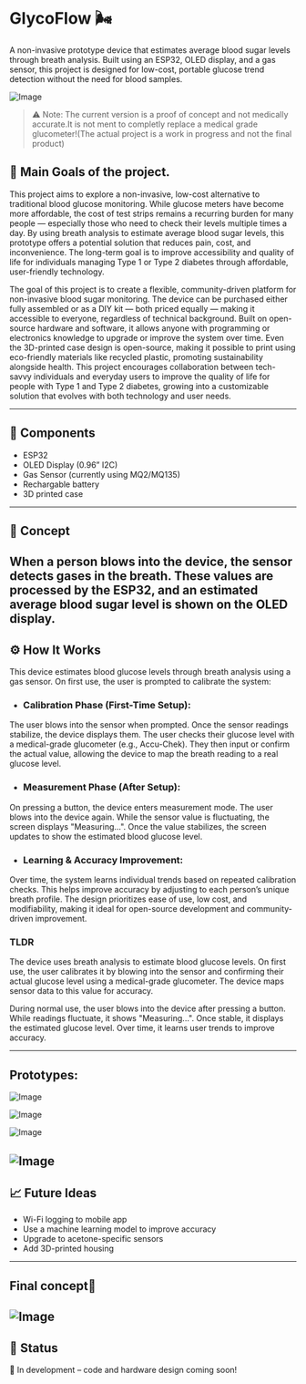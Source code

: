 # GlycoFlow 🌬️
A non-invasive prototype device that estimates average blood sugar levels through breath analysis. Built using an ESP32, OLED display, and a gas sensor, this project is designed for low-cost, portable glucose trend detection without the need for blood samples.

![Image](https://github.com/user-attachments/assets/7ac551fa-5907-422c-b7b5-275a3037ed79)

> ⚠️ Note: The current version is a proof of concept and not medically accurate.It is not ment to completly replace a medical grade glucometer!(The actual project is a work in progress and not the final product)

## 🧠 Main Goals of the project.
This project aims to explore a non-invasive, low-cost alternative to traditional blood glucose monitoring. While glucose meters have become more affordable, the cost of test strips remains a recurring burden for many people — especially those who need to check their levels multiple times a day. By using breath analysis to estimate average blood sugar levels, this prototype offers a potential solution that reduces pain, cost, and inconvenience. The long-term goal is to improve accessibility and quality of life for individuals managing Type 1 or Type 2 diabetes through affordable, user-friendly technology.

The goal of this project is to create a flexible, community-driven platform for non-invasive blood sugar monitoring. The device can be purchased either fully assembled or as a DIY kit — both priced equally — making it accessible to everyone, regardless of technical background. Built on open-source hardware and software, it allows anyone with programming or electronics knowledge to upgrade or improve the system over time. Even the 3D-printed case design is open-source, making it possible to print using eco-friendly materials like recycled plastic, promoting sustainability alongside health. This project encourages collaboration between tech-savvy individuals and everyday users to improve the quality of life for people with Type 1 and Type 2 diabetes, growing into a customizable solution that evolves with both technology and user needs.

---

## 🔧 Components
- ESP32
- OLED Display (0.96” I2C)
- Gas Sensor (currently using MQ2/MQ135)
- Rechargable battery
- 3D printed case

---

## 🧪 Concept
When a person blows into the device, the sensor detects gases in the breath. These values are processed by the ESP32, and an **estimated average blood sugar level** is shown on the OLED display. 
---
## ⚙️ How It Works
This device estimates blood glucose levels through breath analysis using a gas sensor. On first use, the user is prompted to calibrate the system:

- ### Calibration Phase (First-Time Setup):

The user blows into the sensor when prompted.
Once the sensor readings stabilize, the device displays them.
The user checks their glucose level with a medical-grade glucometer (e.g., Accu-Chek).
They then input or confirm the actual value, allowing the device to map the breath reading to a real glucose level.

- ### Measurement Phase (After Setup):
On pressing a button, the device enters measurement mode.
The user blows into the device again.
While the sensor value is fluctuating, the screen displays "Measuring...".
Once the value stabilizes, the screen updates to show the estimated blood glucose level.

- ### Learning & Accuracy Improvement:
Over time, the system learns individual trends based on repeated calibration checks.
This helps improve accuracy by adjusting to each person’s unique breath profile.
The design prioritizes ease of use, low cost, and modifiability, making it ideal for open-source development and community-driven improvement.
### TLDR
The device uses breath analysis to estimate blood glucose levels. On first use, the user calibrates it by blowing into the sensor and confirming their actual glucose level using a medical-grade glucometer. The device maps sensor data to this value for accuracy.

During normal use, the user blows into the device after pressing a button. While readings fluctuate, it shows "Measuring...". Once stable, it displays the estimated glucose level. Over time, it learns user trends to improve accuracy.



---
## Prototypes:
![Image](https://github.com/user-attachments/assets/7ac551fa-5907-422c-b7b5-275a3037ed79)

![Image](https://github.com/user-attachments/assets/7ba2b4c4-64ce-486c-9811-8a954e562218)

![Image](https://github.com/user-attachments/assets/70ac423a-04b4-4a4e-98d3-cd8d95f93d65)

![Image](https://github.com/user-attachments/assets/63d26681-e3f9-4f48-a3fd-c56b0c87fe26)
---
## 📈 Future Ideas
- Wi-Fi logging to mobile app
- Use a machine learning model to improve accuracy
- Upgrade to acetone-specific sensors
- Add 3D-printed housing
---
## Final concept📃
![Image](https://github.com/user-attachments/assets/cd53f498-e3e6-4253-aa40-fd2f7edba45a)
---

## 🏁 Status
🚧 In development – code and hardware design coming soon!
